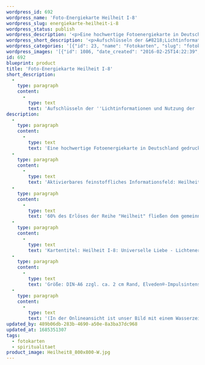 ```yaml
---
wordpress_id: 692
wordpress_name: 'Foto-Energiekarte Heilheit I-8'
wordpress_slug: energiekarte-heilheit-i-8
wordpress_status: publish
wordpress_description: '<p>Eine hochwertige Fotoenergiekarte in Deutschland gedruckt und in Handarbeit laminiert.  Sie ist in Postkartengröße (DIN-A6) gut zu transportieren und kann auch auf den Körper aufgelegt werden.</p><p>Aktivierbares feinstoffliches Informationsfeld: Heilheit - Universelle Liebe - Lichtenergie/Lichtinformation: Aktivierung eines Zustands innerer Heilheit. Zugang erhalten zu dem Wissen, welches in universeller Lichtenergie enthalten ist. Lichtinformation zum eigenen Wohle nutzen. Wie jedes andere Bild aus der Reihe ''Heilheit I'' repräsentiert auch dieses die stimmige Erfahrung, eingebunden zu sein in das, was wir "universelle Liebe" nennen. Sie repräsentieren besonders "reine" und "komplexe Felder der Elveden® Energiebilder.</p><p>60% des Erlöses der Reihe "Heilheit" fließen dem <a href="http://www.elveden.de/foerderverein/">gemeinnützigen Elveden Förderverein e.V.</a> zu.</p><p>Kartentitel: Heilheit I-8: Universelle Liebe - Lichtenergie/Lichtinformation. Reihe: Heilheit</p><p>Größe: DIN-A6 zzgl. ca. 2 cm Rand, Elveden®-Impulsintensität: DIN-A4-A7: Et0, DIN-A8: Et1<br />Andere Formate sind individuell für Sie innerhalb weniger Tage herstellbar. Bitte kontaktieren Sie uns hierfür unter <a href="mailto:info@elvedenverlag.de">info@elvedenverlag.de</a>.<br />(In der Onlineansicht ist unser Bild mit einem Wasserzeichen geschützt. Wir bitten um Ihr Verständnis. Im Original ist der Schriftzung „Elveden Verlag Energiebild“ entfernt.)</p><p><a href="https://my.feenbaum.de/anwendung-energiebilder-foto-laminiert/">Anwendungshinweise</a>      <a href="https://my.feenbaum.de/produktinformationen-fotokarten/">Produktinformationen</a></p>'
wordpress_short_description: '<p>Aufschlüsseln der &#8218;Lichtinformationen und Nutzung der &#8218;Licht&#8217;energien</p>'
wordpress_categories: '[{"id": 23, "name": "Fotokarten", "slug": "fotokarten"}, {"id": 36, "name": "Spiritualit\u00e4t", "slug": "spiritualitaet"}]'
wordpress_images: '[{"id": 1086, "date_created": "2016-02-25T14:22:39", "date_created_gmt": "2016-02-25T12:22:39", "date_modified": "2016-02-25T14:22:39", "date_modified_gmt": "2016-02-25T12:22:39", "src": "https://my.feenbaum.de/wp-content/uploads/2016/02/Heilheit8_800x800-W.jpg", "name": "Heilheit8_800x800-W", "alt": ""}]'
id: 692
blueprint: product
title: 'Foto-Energiekarte Heilheit I-8'
short_description:
  -
    type: paragraph
    content:
      -
        type: text
        text: 'Aufschlüsseln der ''Lichtinformationen und Nutzung der ''Licht''energien'
description:
  -
    type: paragraph
    content:
      -
        type: text
        text: 'Eine hochwertige Fotoenergiekarte in Deutschland gedruckt und in Handarbeit laminiert.  Sie ist in Postkartengröße (DIN-A6) gut zu transportieren und kann auch auf den Körper aufgelegt werden.'
  -
    type: paragraph
    content:
      -
        type: text
        text: 'Aktivierbares feinstoffliches Informationsfeld: Heilheit - Universelle Liebe - Lichtenergie/Lichtinformation: Aktivierung eines Zustands innerer Heilheit. Zugang erhalten zu dem Wissen, welches in universeller Lichtenergie enthalten ist. Lichtinformation zum eigenen Wohle nutzen. Wie jedes andere Bild aus der Reihe ''Heilheit I'' repräsentiert auch dieses die stimmige Erfahrung, eingebunden zu sein in das, was wir "universelle Liebe" nennen. Sie repräsentieren besonders "reine" und "komplexe Felder der Elveden® Energiebilder.'
  -
    type: paragraph
    content:
      -
        type: text
        text: '60% des Erlöses der Reihe "Heilheit" fließen dem gemeinnützigen Elveden Förderverein e.V. zu.'
  -
    type: paragraph
    content:
      -
        type: text
        text: 'Kartentitel: Heilheit I-8: Universelle Liebe - Lichtenergie/Lichtinformation. Reihe: Heilheit'
  -
    type: paragraph
    content:
      -
        type: text
        text: 'Größe: DIN-A6 zzgl. ca. 2 cm Rand, Elveden®-Impulsintensität: DIN-A4-A7: Et0, DIN-A8: Et1'
  -
    type: paragraph
    content:
      -
        type: text
        text: '(In der Onlineansicht ist unser Bild mit einem Wasserzeichen geschützt. Wir bitten um Ihr Verständnis. Im Original ist der Schriftzung „Elveden Verlag Energiebild“ entfernt.)'
updated_by: 489b06db-283b-4690-a50e-8a3ba37dc968
updated_at: 1685351307
tags:
  - fotokarten
  - spiritualitaet
product_image: Heilheit8_800x800-W.jpg
---
```

